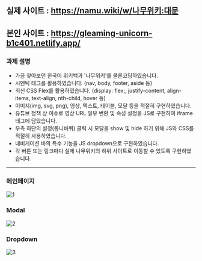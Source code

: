 ## 실제 사이트 : https://namu.wiki/w/나무위키:대문
## 본인 사이트 : https://gleaming-unicorn-b1c401.netlify.app/
### 과제 설명
- 가끔 찾아보던 한국어 위키백과 '나무위키'를 클론코딩하였습니다. 
- 시멘틱 태그를 활용하였습니다. (nav, body, footer, aside 등)
- 최신 CSS Flex를 활용하였습니다. (display: flex;, justify-content, align-items, text-align, nth-child, hover 등)
- 이미지(img, svg, png), 영상, 텍스트, 테이블, 모달 등을 적절히 구현하였습니다.
- 유튜브 정책 상 이슈로 영상 URL 일부 변환 및 속성 설정을 JS로 구현하여 iframe 태그에 담았습니다.
- 우측 하단의 설정(톱니바퀴) 클릭 시 모달을 show 및 hide 하기 위해 JS와 CSS를 적절히 사용하였습니다.
- 네비게이션 바의 특수 기능을 JS dropdown으로 구현하였습니다.
- 각 버튼 또는 링크마다 실제 나무위키의 하위 사이트로 이동할 수 있도록 구현하였습니다.
---
### 메인페이지
![1](https://github.com/KDT1-FE/Y_FE_HTML_CSS/assets/39702832/4793bdae-7641-44b4-8862-def18e48594b)
### Modal
![2](https://github.com/KDT1-FE/Y_FE_HTML_CSS/assets/39702832/e8cdbd7c-d217-4cef-9f61-7d164e20dbc6)
### Dropdown
![3](https://github.com/KDT1-FE/Y_FE_HTML_CSS/assets/39702832/2644dada-056a-4073-a50d-3259c3866665)